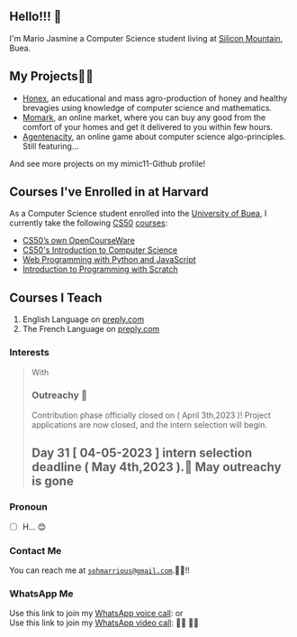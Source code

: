 ## Hello!!! 💭
I'm Mario Jasmine a Computer Science student living at [Silicon Mountain](https://g.co/kgs/ppxLEu), Buea.

## My Projects👩‍💻
- [Honex](https://honex.com), an educational and mass agro-production of honey and healthy brevagies using knowledge of computer science and mathematics.
- [Momark](https://momark.site), an online market, where you can buy any good from the comfort of your homes and get it delivered to you within few hours.
- [Agentenacity](https://agentcalcul.com), an online game about computer science algo-principles. Still featuring...

 And see more projects on my mimic11-Github profile!


## Courses I've Enrolled in at Harvard
As a Computer Science student enrolled into the [University of Buea](https://ubuea.cm), I currently take the following [CS50](https://cs50.harvard.edu) [courses](https://submit.cs50.io/courses/):

- [CS50’s own OpenCourseWare](https://cs50.harvard.edu/x/2023/)
- [CS50's Introduction to Computer Science](https://cs50.harvard.edu/x/2023/notes/0/)
- [Web Programming with Python and JavaScript](https://cs50.harvard.edu/web/2020/)
- [Introduction to Programming with Scratch](https://cs50.harvard.edu/scratch/2021/)



## Courses I Teach
1. English Language on [preply.com](https://preply.com/en/tutor/950645/?pref=MjQyODcyOA==&id=1659842056.173593)
2. The French Language on [preply.com](https://preply.com/en/tutor/950645/?pref=MjQyODcyOA==&id=1659842056.173593)

### Interests
> With<h3>Outreachy 💞 </h3>
> Contribution phase officially closed on ( April 3th,2023 )!
Project applications are now closed, and the intern selection will begin.
>  <h2>Day 31 [ 04-05-2023 ] intern selection deadline ( May 4th,2023 ).🐪 May outreachy is gone </h2>

### Pronoun
- [ ] H... 😊

### Contact Me

You can reach me at [`sohmarrious@gmail.com`](mailto:sohmarrious@gmail.com).🤣🤣!!

### WhatsApp Me
Use this link to join my [WhatsApp voice call](https://call.whatsapp.com/voice/d64noGo1ClGtQgdkq7eSXA): or <br>
Use this link to join my [WhatsApp video call]( https://call.whatsapp.com/video/ZfOF9MU1gPCr76p9MZfqot): 🕵️‍♀️ 👩‍💼
